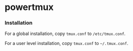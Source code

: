 powertmux
=========

### Installation

  For a global installation, copy `tmux.conf` to `/etc/tmux.conf`.

  For a user level installation, copy `tmux.conf` to `~/.tmux.conf`.
